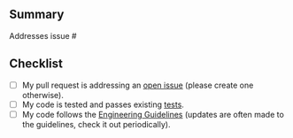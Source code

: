 ## Summary

<!-- Please reference the issue this PR addresses. -->
Addresses issue #

## Checklist

- [ ] My pull request is addressing an [open issue](https://github.com/ampproject/amp-wp/contributing/project-management.md#life-of-an-issue) (please create one otherwise).
- [ ] My code is tested and passes existing [tests](https://github.com/ampproject/amp-wp/contributing/engineering.md#tests).
- [ ] My code follows the [Engineering Guidelines](https://github.com/ampproject/amp-wp/contributing/engineering.md) (updates are often made to the guidelines, check it out periodically).
